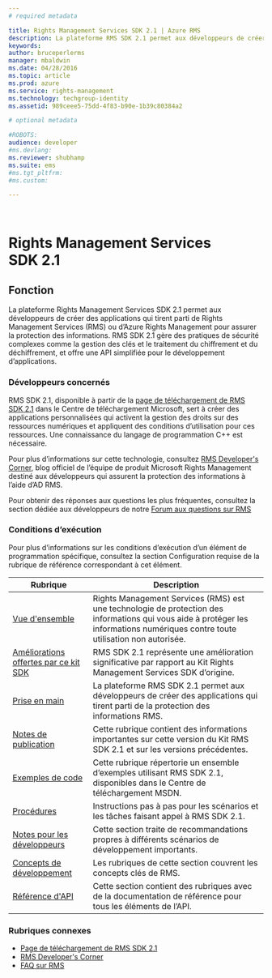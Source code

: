 ```yaml
---
# required metadata

title: Rights Management Services SDK 2.1 | Azure RMS
description: La plateforme RMS SDK 2.1 permet aux développeurs de créer des applications qui tirent parti de RMS ou d’Azure RMS pour assurer la protection des informations.
keywords:
author: bruceperlerms
manager: mbaldwin
ms.date: 04/28/2016
ms.topic: article
ms.prod: azure
ms.service: rights-management
ms.technology: techgroup-identity
ms.assetid: 989ceee5-75dd-4f83-b90e-1b39c80384a2

# optional metadata

#ROBOTS:
audience: developer
#ms.devlang:
ms.reviewer: shubhamp
ms.suite: ems
#ms.tgt_pltfrm:
#ms.custom:

---
```


﻿
# Rights Management Services SDK 2.1


## Fonction

La plateforme Rights Management Services SDK 2.1 permet aux développeurs de créer des applications qui tirent parti de Rights Management Services (RMS) ou d’Azure Rights Management pour assurer la protection des informations. RMS SDK 2.1 gère des pratiques de sécurité complexes comme la gestion des clés et le traitement du chiffrement et du déchiffrement, et offre une API simplifiée pour le développement d’applications.

### Développeurs concernés

RMS SDK 2.1, disponible à partir de la [page de téléchargement de RMS SDK 2.1](http://www.microsoft.com/en-us/download/details.aspx?id=38397) dans le Centre de téléchargement Microsoft, sert à créer des applications personnalisées qui activent la gestion des droits sur des ressources numériques et appliquent des conditions d’utilisation pour ces ressources. Une connaissance du langage de programmation C++ est nécessaire.

Pour plus d’informations sur cette technologie, consultez [RMS Developer's Corner](http://blogs.msdn.com/b/rms/archive/2012/05/31/official-release-of-ad-rms-sdk-2-0-and-ad-rms-client-2-0.aspx), blog officiel de l’équipe de produit Microsoft Rights Management destiné aux développeurs qui assurent la protection des informations à l’aide d’AD RMS.

Pour obtenir des réponses aux questions les plus fréquentes, consultez la section dédiée aux développeurs de notre [Forum aux questions sur RMS](http://aka.ms/adrmsfaq )

### Conditions d’exécution

Pour plus d’informations sur les conditions d’exécution d’un élément de programmation spécifique, consultez la section Configuration requise de la rubrique de référence correspondant à cet élément.

|Rubrique|Description|
|-----|--------|
|[Vue d'ensemble](ad-rms-overview.md)|Rights Management Services (RMS) est une technologie de protection des informations qui vous aide à protéger les informations numériques contre toute utilisation non autorisée.|
|[Améliorations offertes par ce kit SDK](differences-between-ad-rms-and-ad-rms-2-0.md)|RMS SDK 2.1 représente une amélioration significative par rapport au Kit Rights Management Services SDK d’origine.|
|[Prise en main](getting-started-with-ad-rms-2-0.md)|La plateforme RMS SDK 2.1 permet aux développeurs de créer des applications qui tirent parti de la protection des informations RMS.|
|[Notes de publication](release-notes-rtm.md)|Cette rubrique contient des informations importantes sur cette version du Kit RMS SDK 2.1 et sur les versions précédentes.|
|[Exemples de code](samples.md)|Cette rubrique répertorie un ensemble d’exemples utilisant RMS SDK 2.1, disponibles dans le Centre de téléchargement MSDN.|
|[Procédures](how-to-use-msipc.md)|Instructions pas à pas pour les scénarios et les tâches faisant appel à RMS SDK 2.1.|
|[Notes pour les développeurs](developer-notes.md)|Cette section traite de recommandations propres à différents scénarios de développement importants.|
|[Concepts de développement](ad-rms-concepts-nav.md)|Les rubriques de cette section couvrent les concepts clés de RMS.|
|[Référence d'API](/rights-management/sdk/2.1/api/win/constants)|Cette section contient des rubriques avec de la documentation de référence pour tous les éléments de l’API.|

 

### Rubriques connexes

* [Page de téléchargement de RMS SDK 2.1](http://www.microsoft.com/en-us/download/details.aspx?id=38397)
* [RMS Developer's Corner](http://blogs.msdn.com/b/rms/archive/2012/05/31/official-release-of-ad-rms-sdk-2-0-and-ad-rms-client-2-0.aspx)
* [FAQ sur RMS](http://aka.ms/adrmsfaq )
 

 


<!--HONumber=Apr16_HO3-->


